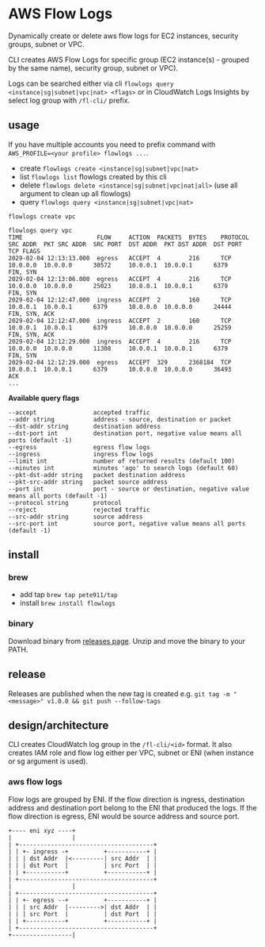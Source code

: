 # AWS Flow Logs

Dynamically create or delete aws flow logs for EC2 instances, security groups, subnet or VPC.

CLI creates AWS Flow Logs for specific group (EC2 instance(s) - grouped by the same name), security group, subnet or VPC).

Logs can be searched either via cli `flowlogs query <instance|sg|subnet|vpc|nat> <flags>` or in CloudWatch Logs Insights
by select log group with `/fl-cli/` prefix.

## usage

If you have multiple accounts you need to prefix command with `AWS_PROFILE=<your profile> flowlogs ...`.

- create `flowlogs create <instance|sg|subnet|vpc|nat>`
- list `flowlogs list` flowlogs created by this cli
- delete `flowlogs delete <instance|sg|subnet|vpc|nat|all>` (use all argument to clean up all flowlogs)
- query `flowlogs query <instance|sg|subnet|vpc|nat>`

```
flowlogs create vpc

flowlogs query vpc
TIME                     FLOW     ACTION  PACKETS  BYTES    PROTOCOL  SRC ADDR  PKT SRC ADDR  SRC PORT  DST ADDR  PKT DST ADDR  DST PORT  TCP FLAGS
2029-02-04 12:13:13.000  egress   ACCEPT  4        216      TCP       10.0.0.0  10.0.0.0      30572     10.0.0.1  10.0.0.1      6379      FIN, SYN
2029-02-04 12:13:06.000  egress   ACCEPT  4        216      TCP       10.0.0.0  10.0.0.0      25023     10.0.0.1  10.0.0.1      6379      FIN, SYN
2029-02-04 12:12:47.000  ingress  ACCEPT  2        160      TCP       10.0.0.1  10.0.0.1      6379      10.0.0.0  10.0.0.0      24444     FIN, SYN, ACK
2029-02-04 12:12:47.000  ingress  ACCEPT  2        160      TCP       10.0.0.1  10.0.0.1      6379      10.0.0.0  10.0.0.0      25259     FIN, SYN, ACK
2029-02-04 12:12:29.000  ingress  ACCEPT  4        216      TCP       10.0.0.0  10.0.0.0      11308     10.0.0.1  10.0.0.1      6379      FIN, SYN
2029-02-04 12:12:29.000  egress   ACCEPT  329      2368184  TCP       10.0.0.1  10.0.0.1      6379      10.0.0.0  10.0.0.0      36493     ACK
...
```

**Available query flags**
 ```
--accept                accepted traffic
--addr string           address - source, destination or packet
--dst-addr string       destination address
--dst-port int          destination port, negative value means all ports (default -1)
--egress                egress flow logs
--ingress               ingress flow logs
--limit int             number of returned results (default 100)
--minutes int           minutes 'ago' to search logs (default 60)
--pkt-dst-addr string   packet destination address
--pkt-src-addr string   packet source address
--port int              port - source or destination, negative value means all ports (default -1)
--protocol string       protocol
--reject                rejected traffic
--src-addr string       source address
--src-port int          source port, negative value means all ports (default -1)
```

## install

### brew

- add tap `brew tap pete911/tap`
- install `brew install flowlogs`

### binary

Download binary from [releases page](https://github.com/pete911/flowlogs/releases). Unzip and move the binary to your PATH.

## release

Releases are published when the new tag is created e.g.
`git tag -m "<message>" v1.0.0 && git push --follow-tags`

## design/architecture

CLI creates CloudWatch log group in the `/fl-cli/<id>` format. It also creates IAM role and flow log either per VPC, 
subnet or ENI (when instance or sg argument is used). 

### aws flow logs

Flow logs are grouped by ENI. If the flow direction is ingress, destination address and destination port belong to the
ENI that produced the logs. If the flow direction is egress, ENI would be source address and source port.

```
+---- eni xyz ----+
|                 |
| +--------------------------------------+
| | +- ingress -+          +-----------+ |
| | | dst Addr  |<---------| src Addr  | |
| | | dst Port  |          | src Port  | |
| | +-----------+          +-----------+ |
| +--------------------------------------+
|                 |
| +--------------------------------------+
| | +- egress --+          +-----------+ |
| | | src Addr  |--------->| dst Addr  | |
| | | src Port  |          | dst Port  | |
| | +-----------+          +-----------+ |
| +--------------------------------------+
+-----------------|
```